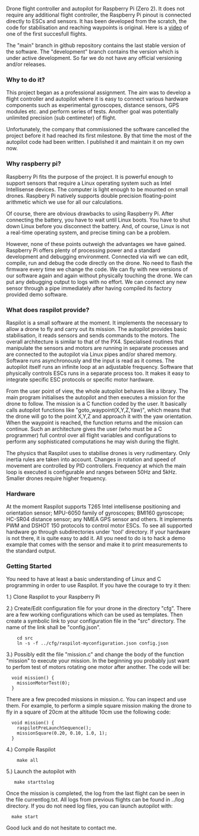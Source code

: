 

Drone flight controller and autopilot for Raspberry Pi (Zero 2). It
does not require any additional flight controller, the Raspberry
Pi pinout is connected directly to ESCs and sensors. It has been
developed from the scratch, the code for stabilisation and reaching
waypoints is original.  Here is a
[video](https://www.youtube.com/watch?v=454NIqCr8b4) of one of the
first succesfull flights.

The "main" branch in github repository contains the last stable
version of the software. The "development" branch contains the version
which is under active development. So far we do not have any official
versioning and/or releases.

### Why to do it?

This project began as a professional assignment. The aim was to
develop a flight controller and autopilot where it is easy to connect
various hardware components such as experimental gyroscopes, distance
sensors, GPS modules etc. and perform series of tests. Another goal
was potentially unlimited precision (sub centimeter) of flight.

Unfortunately, the company that commissioned the software cancelled
the project before it had reached its first milestone. By that time
the most of the autopilot code had been written. I published it and
maintain it on my own now.



### Why raspberry pi?


Raspberry Pi fits the purpose of the project. It is powerful enough to
support sensors that require a Linux operating system such as Intel
Intellisense devices. The computer is light enough to be mounted on
small drones. Raspbery Pi natively supports double precision
floating-point arithmetic which we use for all our calculations.

Of course, there are obvious drawbacks to using Raspberry Pi. After
connecting the battery, you have to wait until Linux boots. You have
to shut down Linux before you disconnect the battery. And, of course,
Linux is not a real-time operating system, and precise timing can be a
problem.


However, none of these points outweigh the advantages we have
gained. Raspberry Pi offers plenty of processing power and a standard
development and debugging environment. Connected via wifi we can edit,
compile, run and debug the code directly on the drone. No need to
flash the firmware every time we change the code. We can fly with new
versions of our software again and again without physically touching
the drone. We can put any debugging output to logs with no effort. We
can connect any new sensor through a pipe immediately after having
compiled its factory provided demo software.




### What does raspilot provide?

Raspilot is a small software at the moment. It implements the
necessary to allow a drone to fly and carry out its mission.  The
autopilot provides basic stabilisation, it reads sensors and sends
commands to the motors.  The overall architecture is similar to that
of the PX4. Specialised routines that manipulate the sensors and
motors are running in separate processes and are connected to the
autopilot via Linux pipes and/or shared memory. Software runs
asynchronously and the input is read as it comes.  The autopilot
itself runs an infinite loop at an adjustable frequency. Software that
physically controls ESCs runs in a separate process too. It makes it
easy to integrate specific ESC protocols or specific motor hardware.


From the user point of view, the whole autopilot behaves like a
library. The main program initialises the autopilot and then executes
a mission for the drone to follow.  The mission is a C function coded
by the user. It basically calls autopilot functions like
"goto_waypoint(X,Y,Z,Yaw)", which means that the drone will go to the
point X,Y,Z and approach it with the yaw orientation. When the
waypoint is reached, the function returns and the mission can
continue. Such an architecture gives the user (who must be a C
programmer) full control over all flight variables and configurations
to perform any sophisticated computations he may wish during the
flight.

The physics that Raspilot uses to stabilise drones is very
rudimentary. Only inertia rules are taken into account. Changes in
rotation and speed of movement are controlled by PID
controllers. Frequency at which the main loop is executed is
configurable and ranges between 50Hz and 5kHz. Smaller
drones require higher frequency.



### Hardware

At the moment Raspilot supports T265 Intel intellisense positioning
and orientation sensor; MPU-6050 family of gyroscopes; BMI160
gyroscope; HC-SR04 distance sensor; any NMEA GPS sensor and others. It
implements PWM and DSHOT 150 protocols to control motor ESCs.  To see
all supported hardware go through subdirectories under 'tool'
directory. If your hardware is not there, it is quite easy to add it.
All you need to do is to hack a demo example that comes with the
sensor and make it to print measurements to the standard output.

### Getting Started

You need to have at least a basic understanding of Linux and C
programming in order to use Raspilot. If you have the courage to try
it then:

1.) Clone Raspilot to your Raspberry Pi

2.) Create/Edit configuration file for your drone in the directory
"cfg". There are a few working configurations which can be used as
templates. Then create a symbolic link to your configuration file in
the "src" directory. The name of the link shall be "config.json".

```
    cd src
    ln -s -f ../cfg/raspilot-myconfiguration.json config.json
```

3.) Possibly edit the file "mission.c" and change the body of the
function "mission" to execute your mission. In the beginning you
probably just want to perfom test of motors rotating one motor after
another. The code will be:

```
  void mission() {
    missionMotorTest(0);
  }
```

There are a few precoded missions in mission.c. You can inspect and
use them.  For example, to perform a simple square mission making the
drone to fly in a square of 20cm at the altitude 10cm use the following
code:

```
  void mission() {
    raspilotPreLaunchSequence();
    missionSquare(0.20, 0.10, 1.0, 1);
  }
```


4.) Compile Raspilot

```
    make all
```

5.) Launch the autopilot with

```
   make starttolog
```

Once the mission is completed, the log from the last flight can be
seen in the file currentlog.txt. All logs from previous flights can be
found in ../log directory. If you do not need log files, you can
launch autopilot with:

```
  make start
```


Good luck and do not hesitate to contact me.




